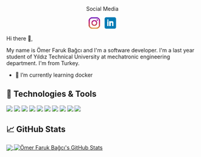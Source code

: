 <p align='center'>Social Media</p>

<p align='center'>
<a href="https://www.instagram.com/omer.faruk_bagci/"><img height="30" src="https://github.com/antinucleus/antinucleus/blob/main/icons/instagram.png?raw=true"></a>&nbsp;&nbsp;
<a href="https://www.linkedin.com/in/%C3%B6mer-faruk-ba%C4%9Fc%C4%B1-96a160175/"><img height="30" src="https://github.com/antinucleus/antinucleus/blob/main/icons/linkedin.png?raw=true"></a>
</p>

Hi there 👋,

My name is Ömer Faruk Bağcı and I'm a software developer. I'm a last year student of Yıldız Technical University at mechatronic engineering department. I'm from Turkey.

- 🌱 I’m currently learning docker


## 🔧 Technologies & Tools
![](https://img.shields.io/badge/OS-Linux-informational?style=flat&logo=linux&logoColor=white&color=2bbc8a)
![](https://img.shields.io/badge/OS-MacOs-informational?style=flat&logo=macOs&logoColor=white&color=2bbc8a)
![](https://img.shields.io/badge/Editor-VsCode-informational?style=flat&logo=visualstudiocode&logoColor=white&color=2bbc8a)
![](https://img.shields.io/badge/Code-JavaScript-informational?style=flat&logo=javascript&logoColor=white&color=2bbc8a)
![](https://img.shields.io/badge/Code-Node.js-informational?style=flat&logo=nodedotjs&logoColor=white&color=2bbc8a)
![](https://img.shields.io/badge/Code-C++-informational?style=flat&logo=cplusplus&logoColor=white&color=2bbc8a)
![](https://img.shields.io/badge/Code-Golang-informational?style=flat&logo=go&logoColor=white&color=2bbc8a)
![](https://img.shields.io/badge/Code-ReactJs-informational?style=flat&logo=react&logoColor=white&color=2bbc8a)
![](https://img.shields.io/badge/Shell-Bash-informational?style=flat&logo=gnu-bash&logoColor=white&color=2bbc8a)
![](https://img.shields.io/badge/Tools-PostgreSQL-informational?style=flat&logo=postgresql&logoColor=white&color=2bbc8a)


## &#x1f4c8; GitHub Stats

<a href="https://github.com/antinucleus/antinucleus">
  <img align="center" src="https://github-readme-stats.vercel.app/api/top-langs/?username=antinucleus&hide=java,html,tex&title_color=ffffff&text_color=c9cacc&icon_color=2bbc8a&bg_color=1d1f21&langs_count=3" />
</a>

<a href="https://github.com/antinucleus/antinucleus">
  <img align="center" src="https://github-readme-stats.vercel.app/api?username=antinucleus&show_icons=true&line_height=27&count_private=true&title_color=ffffff&text_color=c9cacc&icon_color=2bbc8a&bg_color=1d1f21" alt="Ömer Faruk Bağcı's GitHub Stats"/>
</a>



